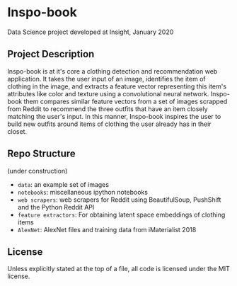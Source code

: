 # Inspo-book
Data Science project developed at Insight, January 2020

## Project Description
Inspo-book is at it's core a clothing detection and recommendation web application. It takes the user input of an image, 
identifies the item of clothing in the image, and extracts a feature vector representing this item's attributes like 
color and texture using a convolutional neural network. Inspo-book them compares similar feature vectors from a set of 
images scrapped from Reddit to recommend the three outfits that have an item closely matching the user's input. In this manner, 
Inspo-book inspires the user to build new outfits around items of clothing the user already has in their closet. 



## Repo Structure
(under construction)
+ `data`: an example set of images
+ `notebooks`: miscellaneous ipython notebooks
+ `web scrapers`: web scrapers for Reddit using BeautifulSoup, PushShift and the Python Reddit API
+ `feature extractors`: For obtaining latent space embeddings of clothing items 
+ `AlexNet`: AlexNet files and training data from iMaterialist 2018

## License
Unless explicitly stated at the top of a file, all code is licensed under the MIT license.
